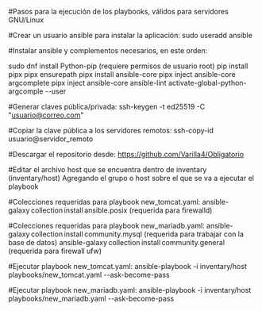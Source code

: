 
#Pasos para la ejecución de los playbooks, válidos para servidores GNU/Linux

#Crear un usuario ansible para instalar la aplicación:
sudo useradd ansible

#Instalar ansible y complementos necesarios, en este orden:

sudo dnf install Python-pip (requiere permisos de usuario root)
pip install pipx 
pipx ensurepath 
pipx install ansible-core
pipx inject ansible-core argcomplete
pipx inject ansible-core ansible-lint
activate-global-python-argcomple --user

#Generar claves pública/privada:
ssh-keygen -t ed25519 -C "usuario@correo.com"

#Copiar la clave pública a los servidores remotos:
ssh-copy-id usuario@servidor_remoto

#Descargar el repositorio desde:
https://github.com/Varilla4/Obligatorio

#Editar el archivo host que se encuentra dentro de inventary (inventary/host)
Agregando el grupo o host sobre el que se va a ejecutar el playbook

#Colecciones requeridas para playbook new_tomcat.yaml:
ansible-galaxy collection install ansible.posix (requerida para firewalld)

#Colecciones requeridas para playbook new_mariadb.yaml:
ansible-galaxy collection install community.mysql (requerida para trabajar con la base de datos) 
ansible-galaxy collection install community.general (requerida para firewall ufw)

#Ejecutar playbook new_tomcat.yaml:
ansible-playbook -i inventary/host playbooks/new_tomcat.yaml --ask-become-pass

#Ejecutar playbook new_mariadb.yaml:
ansible-playbook -i inventary/host playbooks/new_mariadb.yaml --ask-become-pass




 
